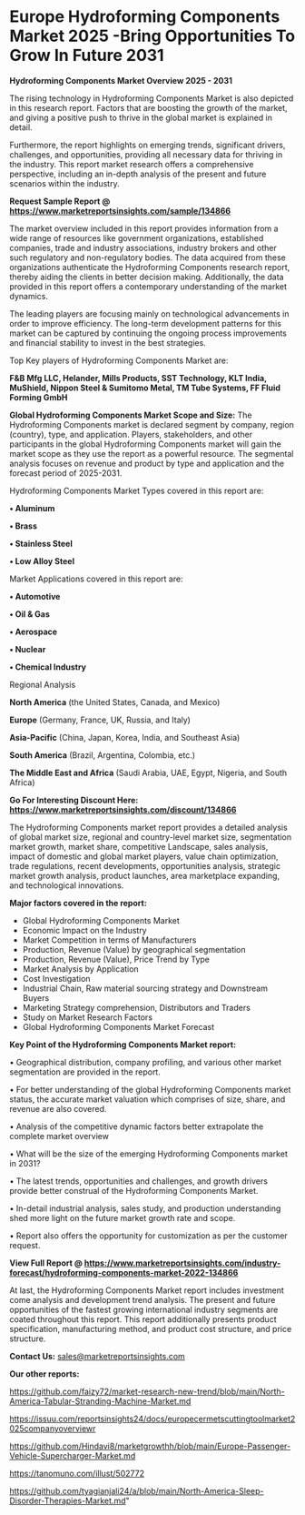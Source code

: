 # Europe Hydroforming Components Market 2025 -Bring Opportunities To Grow In Future 2031

<Strong> Hydroforming Components Market Overview 2025 - 2031</strong>

The rising technology in Hydroforming Components Market is also depicted in this research report. Factors that are boosting the growth of the market, and giving a positive push to thrive in the global market is explained in detail.

Furthermore, the report highlights on emerging trends, significant drivers, challenges, and opportunities, providing all necessary data for thriving in the industry. This report market research offers a comprehensive perspective, including an in-depth analysis of the present and future scenarios within the industry.

<strong>Request Sample Report @ <a href=https://www.marketreportsinsights.com/sample/134866>https://www.marketreportsinsights.com/sample/134866</a></strong>

The market overview included in this report provides information from a wide range of resources like government organizations, established companies, trade and industry associations, industry brokers and other such regulatory and non-regulatory bodies. The data acquired from these organizations authenticate the Hydroforming Components research report, thereby aiding the clients in better decision making. Additionally, the data provided in this report offers a contemporary understanding of the market dynamics.

The leading players are focusing mainly on technological advancements in order to improve efficiency. The long-term development patterns for this market can be captured by continuing the ongoing process improvements and financial stability to invest in the best strategies.

Top Key players of Hydroforming Components Market are:

<strong>F&B Mfg LLC, Helander, Mills Products, SST Technology, KLT India, MuShield, Nippon Steel & Sumitomo Metal, TM Tube Systems, FF Fluid Forming GmbH</strong>

<strong><b>Global Hydroforming Components Market Scope and Size:</b></strong>
The Hydroforming Components market is declared segment by company, region (country), type, and application. Players, stakeholders, and other participants in the global Hydroforming Components market will gain the market scope as they use the report as a powerful resource. The segmental analysis focuses on revenue and product by type and application and the forecast period of 2025-2031.

Hydroforming Components Market Types covered in this report are:

<strong>• Aluminum

• Brass

• Stainless Steel

• Low Alloy Steel</strong>

Market Applications covered in this report are:

<strong>• Automotive

• Oil & Gas

• Aerospace

• Nuclear

• Chemical Industry</strong> 

Regional Analysis

<strong>North America</strong> (the United States, Canada, and Mexico)

<strong>Europe</strong> (Germany, France, UK, Russia, and Italy)

<strong>Asia-Pacific</strong> (China, Japan, Korea, India, and Southeast Asia)

<strong>South America</strong> (Brazil, Argentina, Colombia, etc.)

<strong>The Middle East and Africa</strong> (Saudi Arabia, UAE, Egypt, Nigeria, and South Africa)

<strong>Go For Interesting Discount Here: <a href=https://www.marketreportsinsights.com/discount/134866>https://www.marketreportsinsights.com/discount/134866</a></strong>

The Hydroforming Components market report provides a detailed analysis of global market size, regional and country-level market size, segmentation market growth, market share, competitive Landscape, sales analysis, impact of domestic and global market players, value chain optimization, trade regulations, recent developments, opportunities analysis, strategic market growth analysis, product launches, area marketplace expanding, and technological innovations.

<strong><b>Major factors covered in the report:</b></strong>
<ul>
  <li>Global Hydroforming Components Market </li>
  <li>Economic Impact on the Industry</li>
  <li>Market Competition in terms of Manufacturers</li>
  <li>Production, Revenue (Value) by geographical segmentation</li>
  <li>Production, Revenue (Value), Price Trend by Type</li>
  <li>Market Analysis by Application</li>
  <li>Cost Investigation</li>
  <li>Industrial Chain, Raw material sourcing strategy and Downstream Buyers</li>
  <li>Marketing Strategy comprehension, Distributors and Traders</li>
  <li>Study on Market Research Factors</li>
  <li>Global Hydroforming Components Market Forecast</li>
</ul>

<strong><b>Key Point of the Hydroforming Components Market report:</b></strong>

• Geographical distribution, company profiling, and various other market segmentation are provided in the report.

• For better understanding of the global Hydroforming Components market status, the accurate market valuation which comprises of size, share, and revenue are also covered.

• Analysis of the competitive dynamic factors better extrapolate the complete market overview

• What will be the size of the emerging Hydroforming Components market in 2031?

• The latest trends, opportunities and challenges, and growth drivers provide better construal of the Hydroforming Components Market.

• In-detail industrial analysis, sales study, and production understanding shed more light on the future market growth rate and scope.

• Report also offers the opportunity for customization as per the customer request.

<strong><b>View Full Report @ <a href=https://www.marketreportsinsights.com/industry-forecast/hydroforming-components-market-2022-134866>https://www.marketreportsinsights.com/industry-forecast/hydroforming-components-market-2022-134866</a></b></strong>


At last, the Hydroforming Components Market report includes investment come analysis and development trend analysis. The present and future opportunities of the fastest growing international industry segments are coated throughout this report. This report additionally presents product specification, manufacturing method, and product cost structure, and price structure.

<strong>Contact Us:</strong>
sales@marketreportsinsights.com

<strong>Our other reports:</strong>

<a href=https://github.com/faizy72/market-research-new-trend/blob/main/North-America-Tabular-Stranding-Machine-Market.md>https://github.com/faizy72/market-research-new-trend/blob/main/North-America-Tabular-Stranding-Machine-Market.md</a>

<a href=https://issuu.com/reportsinsights24/docs/europecermetscuttingtoolmarket2025companyoverviewr>https://issuu.com/reportsinsights24/docs/europecermetscuttingtoolmarket2025companyoverviewr</a>

<a href=https://github.com/Hindavi8/marketgrowthh/blob/main/Europe-Passenger-Vehicle-Supercharger-Market.md>https://github.com/Hindavi8/marketgrowthh/blob/main/Europe-Passenger-Vehicle-Supercharger-Market.md</a>

<a href=https://tanomuno.com/illust/502772>https://tanomuno.com/illust/502772</a>

<a href=https://github.com/tyagianjali24/a/blob/main/North-America-Sleep-Disorder-Therapies-Market.md>https://github.com/tyagianjali24/a/blob/main/North-America-Sleep-Disorder-Therapies-Market.md</a>"
